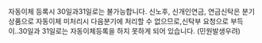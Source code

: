 자동이체 등록시 30일과31일로는 불가능합니다.
신노후, 신개인연금, 연금신탁은 분기상품으로 자동이체 미처리시 다음분기에 처리할 수 없으므로,신탁부 요청으로 부득이..30일과 31일로는 자동이체등록을 하지 못하게 되어 있습니다. 
(민원발생우려)